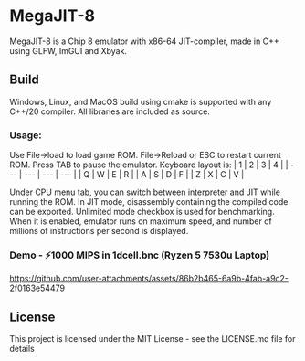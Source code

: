 # MegaJIT-8

MegaJIT-8 is a Chip 8 emulator with x86-64 JIT-compiler, made in C++ using GLFW, ImGUI and Xbyak.

## Build

Windows, Linux, and MacOS build using cmake is supported with any C++/20 compiler. All libraries are included as source.

### Usage:

Use File->load to load game ROM. File->Reload or ESC to restart current ROM. Press TAB to pause the emulator.
Keyboard layout is: 
| 1 | 2 | 3 | 4 |
| --- | --- | --- | --- |
| Q | W | E | R |
| A | S | D | F |
| Z | X | C | V |

Under CPU menu tab, you can switch between interpreter and JIT while running the ROM. In JIT mode, disassembly containing the compiled code can be exported. Unlimited mode checkbox is used for benchmarking. When it is enabled, emulator runs on maximum speed, and number of millions of instructions per second is displayed.

### Demo - ⚡1000 MIPS in 1dcell.bnc (Ryzen 5 7530u Laptop)
https://github.com/user-attachments/assets/86b2b465-6a9b-4fab-a9c2-2f0163e54479


## License

This project is licensed under the MIT License - see the LICENSE.md file for details

